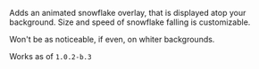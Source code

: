 
Adds an animated snowflake overlay, that is displayed atop your background. Size and speed of snowflake falling is customizable.

Won't be as noticeable, if even, on whiter backgrounds.

Works as of `1.0.2-b.3`
